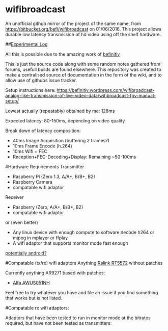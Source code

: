 # wifibroadcast
An unofficial github mirror of the project of the same name, from https://bitbucket.org/befi/wifibroadcast on 01/06/2016.
This project allows durable low latency transmission of hd video using off the shelf hardware.


##[Experimental Log](https://gist.github.com/Nixes/053745dbbfb602f376d4f3015b15511a)

All this is possible due to the amazing work of [befinitiv](https://befinitiv.wordpress.com/)

This is just the source code along with some random notes gathered from forums, usefull builds are found elsewhere. This repository was created to make a centralised source of documentation in the form of the wiki, and to allow use of githubs issue tracker.

Setup instructions here: https://befinitiv.wordpress.com/wifibroadcast-analog-like-transmission-of-live-video-data/wifibroadcast-fpv-manual-setup/

Lowest actually (repeatably) obtained by me: 128ms 

Expected latency: 80-150ms, depending on video quality

Break down of latency composition:
- 40ms Image Acquisition (buffering 2 frames?)
- 10ms Frame Encode (h.264) 
- 10ms Wifi + FEC
- Reception+FEC-Decoding+Display: Remaining ~50-100ms 


#Hardware Requirements
Transmitter
- Raspberry Pi (Zero 1.3, A/A+, B/B+, B2)
- Raspberry Camera
- compatable wifi adaptor

Receiver 
- Raspberry (Zero, A/A+, B/B+, B2)
- compatable wifi adaptor

or (even better)

- Any linux device with enough compute to software decode h264 or mjpeg in mplayer or ffplay
- A wifi adaptor that supports monitor mode fast enough

[potentially android?](https://github.com/Consti10/myMediaCodecPlayer-for-FPV)

#Compatable (tx/rx) wifi adaptors
Anything [Ralink RT5572](https://wikidevi.com/wiki/Ralink_RT5572) without patches

Currently anything AR9271 based with patches:
 - [Alfa AWUS051NH](https://wikidevi.com/wiki/ALFA_Network_AWUS051NH)

Feel free to try whatever you have and file an issue if you find something that works but is not listed.

#Compatable rx wifi adaptors:

Adaptors that have been tested to run in monitor mode at the bitrates required, but have not been tested as transmitters:
